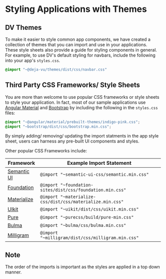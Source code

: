 Styling Applications with Themes
================================

DV Themes
---------
To make it easier to style common app components, we have created a collection of
themes that you can import and use in your applications. These style sheets
also provide a guide for styling components in general. For example, to use DV's default styling for navbars, include the following into your app's `styles.css`.
```css
@import "~@deja-vu/themes/dist/css/navbar.css"
```


Third Party CSS Frameworks/ Style Sheets
----------------------------------------
You are more than welcome to use popular CSS frameworks or style sheets
to style your application. In fact, most of our sample applications use
[Angular Material](https://material.angular.io/guide/theming#using-a-pre-built-theme) and
[Bootstrap](https://getbootstrap.com/) by including the following in the
`styles.css` files:
```css
@import "~@angular/material/prebuilt-themes/indigo-pink.css";
@import "~bootstrap/dist/css/bootstrap.min.css";
```

By simply adding/ removing/ updating the import statments in the app style sheet,
users can harness any pre-built UI components and styles.

Other popular CSS Frameworks include:

| Framework | Example Import Statement |
| --------- | ------------------------ |
| [Semantic UI](https://semantic-ui.com/) | `@import "~semantic-ui-css/semantic.min.css"` |
| [Foundation](https://foundation.zurb.com/) | `@import "~foundation-sites/dist/css/foundation.min.css"` |
| [Materialize](https://materializecss.com/) | `@import "~materialize-css/dist/css/materialize.min.css"` |
| [UIkit](https://getuikit.com/) |  `@import "~uikit/dist/css/uikit.min.css"` |
| [Pure](https://purecss.io/) | `@import "~purecss/build/pure-min.css"` |
| [Bulma](https://bulma.io/) | `@import "~bulma/css/bulma.min.css"` |
| [Milligram](https://getuikit.com/) | `@import "~milligram/dist/css/milligram.min.css"` |

Note
----
The order of the imports is important as the styles are applied in a top down
manner.

